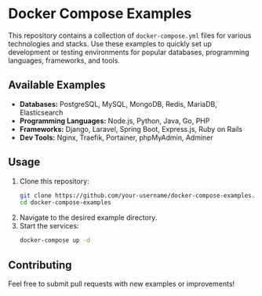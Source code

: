# Docker Compose Examples

This repository contains a collection of `docker-compose.yml` files for various technologies and stacks. Use these examples to quickly set up development or testing environments for popular databases, programming languages, frameworks, and tools.

## Available Examples

- **Databases:** PostgreSQL, MySQL, MongoDB, Redis, MariaDB, Elasticsearch
- **Programming Languages:** Node.js, Python, Java, Go, PHP
- **Frameworks:** Django, Laravel, Spring Boot, Express.js, Ruby on Rails
- **Dev Tools:** Nginx, Traefik, Portainer, phpMyAdmin, Adminer

## Usage

1. Clone this repository:
    ```sh
    git clone https://github.com/your-username/docker-compose-examples.git
    cd docker-compose-examples
    ```
2. Navigate to the desired example directory.
3. Start the services:
    ```sh
    docker-compose up -d
    ```

## Contributing

Feel free to submit pull requests with new examples or improvements!